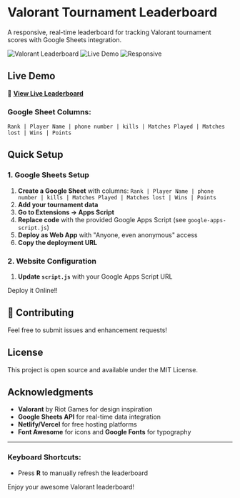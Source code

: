 # Valorant Tournament Leaderboard

A responsive, real-time leaderboard for tracking Valorant tournament scores with Google Sheets integration.

![Valorant Leaderboard](https://img.shields.io/badge/Valorant-Leaderboard-ff4655?style=for-the-badge&logo=riot-games)
![Live Demo](https://img.shields.io/badge/Status-Live-00f5d4?style=for-the-badge)
![Responsive](https://img.shields.io/badge/Mobile-Responsive-ffb300?style=for-the-badge)



## Live Demo

🔗 **[View Live Leaderboard](https://leaderboard-infofest.vercel.app/)** 

### Google Sheet Columns:

```
Rank | Player Name | phone number | kills | Matches Played | Matches lost | Wins | Points
```

## Quick Setup

### 1. Google Sheets Setup
1. **Create a Google Sheet** with columns: `Rank | Player Name | phone number | kills | Matches Played | Matches lost | Wins | Points`
2. **Add your tournament data**
3. **Go to Extensions → Apps Script**
4. **Replace code** with the provided Google Apps Script (see `google-apps-script.js`)
5. **Deploy as Web App** with "Anyone, even anonymous" access
6. **Copy the deployment URL**

### 2. Website Configuration
1. **Update `script.js`** with your Google Apps Script URL

Deploy it Online!! 


## 🤝 Contributing

Feel free to submit issues and enhancement requests!

## License

This project is open source and available under the MIT License.

## Acknowledgments

- **Valorant** by Riot Games for design inspiration
- **Google Sheets API** for real-time data integration
- **Netlify/Vercel** for free hosting platforms
- **Font Awesome** for icons and **Google Fonts** for typography

---

### Keyboard Shortcuts:

- Press **R** to manually refresh the leaderboard


Enjoy your awesome Valorant leaderboard!
